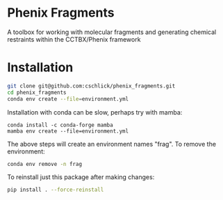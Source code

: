 # Phenix Fragments
A toolbox for working with molecular fragments and generating chemical restraints within the CCTBX/Phenix framework


# Installation
```bash
git clone git@github.com:cschlick/phenix_fragments.git
cd phenix_fragments
conda env create --file=environment.yml
```

Installation with conda can be slow, perhaps try with mamba:
```
conda install -c conda-forge mamba
mamba env create --file=environment.yml
```

The above steps will create an environment names "frag". To remove the environment:
```bash
conda env remove -n frag
```

To reinstall just this package after making changes:
```bash
pip install . --force-reinstall
```
